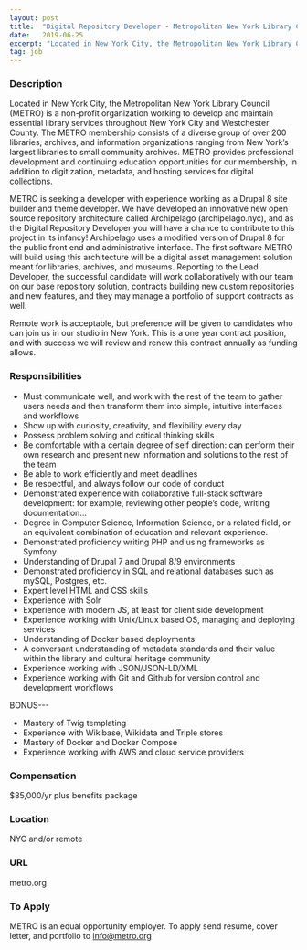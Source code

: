 ```yaml
---
layout: post
title:  "Digital Repository Developer - Metropolitan New York Library Council"
date:   2019-06-25
excerpt: "Located in New York City, the Metropolitan New York Library Council (METRO) is a non-profit organization working to develop and maintain essential library services throughout New York City and Westchester County. The METRO membership consists of a diverse group of over 200 libraries, archives, and information organizations ranging from New..."
tag: job
---
```


### Description   

Located in New York City, the Metropolitan New York Library Council (METRO) is a non-profit organization working to develop and maintain essential library services throughout New York City and Westchester County. The METRO membership consists of a diverse group of over 200 libraries, archives, and information organizations ranging from New York’s largest libraries to small community archives. METRO provides professional development and continuing education opportunities for our membership, in addition to digitization, metadata, and hosting services for digital collections. 

METRO is seeking a developer with experience working as a Drupal 8 site builder and theme developer. We have developed an innovative new open source repository architecture called Archipelago (archipelago.nyc), and as the Digital Repository Developer you will have a chance to contribute to this project in its infancy! Archipelago uses a modified version of Drupal 8 for the public front end and administrative interface. The first software METRO will build using this architecture will be a digital asset management solution meant for libraries, archives, and museums. Reporting to the Lead Developer, the successful candidate will work collaboratively with our team on our base repository solution, contracts building new custom repositories and new features, and they may manage a portfolio of support contracts as well.

Remote work is acceptable, but preference will be given to candidates who can join us in our studio in New York. This is a one year contract position, and with success we will review and renew this contract annually as funding allows.


### Responsibilities   

- Must communicate well, and work with the rest of the team to gather users needs and then transform them into simple, intuitive interfaces and workflows  
- Show up with curiosity, creativity, and flexibility every day  
- Possess problem solving and critical thinking skills  
- Be comfortable with a certain degree of self direction: can perform their own research and present new information and solutions to the rest of the team  
- Be able to work efficiently and meet deadlines   
- Be respectful, and always follow our code of conduct  
- Demonstrated experience with collaborative full-stack software development: for example, reviewing other people’s code, writing documentation...  
- Degree in Computer Science, Information Science, or a related field, or an equivalent combination of education and relevant experience.  
- Demonstrated proficiency writing PHP and using frameworks as Symfony  
- Understanding of Drupal 7 and Drupal 8/9 environments  
- Demonstrated proficiency in SQL and relational databases such as mySQL, Postgres, etc.  
- Expert level HTML and CSS skills  
- Experience with Solr  
- Experience with modern JS, at least for client side development  
- Experience working with Unix/Linux based OS, managing and deploying services  
- Understanding of Docker based deployments  
- A conversant understanding of metadata standards and their value within the library and cultural heritage community  
- Experience working with JSON/JSON-LD/XML  
- Experience working with Git and Github for version control and development workflows  

BONUS---

- Mastery of Twig templating  
- Experience with Wikibase, Wikidata and Triple stores  
- Mastery of Docker and Docker Compose  
- Experience working with AWS and cloud service providers  


### Compensation   

$85,000/yr plus benefits package


### Location   

NYC and/or remote


### URL   

metro.org

### To Apply   

METRO is an equal opportunity employer.
To apply send resume, cover letter, and portfolio to info@metro.org 






